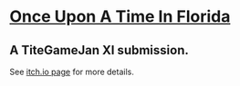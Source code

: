 # [Once Upon A Time In Florida](https://1n07.itch.io/once-upon-a-time-in-florida)
## A TiteGameJan XI submission.
See [itch.io page](https://1n07.itch.io/once-upon-a-time-in-florida) for more details.
